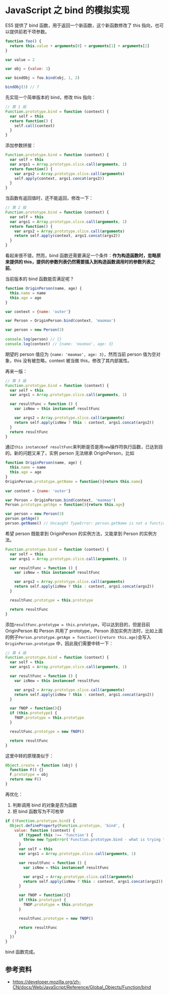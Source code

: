 # JavaScript 之 bind 的模拟实现

ES5 提供了 bind 函数，用于返回一个新函数，这个新函数修改了 this 指向，也可以提供前若干项参数。

```javascript
function foo() {
  return this.value + arguments[0] + arguments[1] + arguments[2]
}

var value = 2

var obj = {value: 1}

var bindObj = foo.bind(obj, 1, 2)

bindObj(3) // 7
```

先实现一个简单版本的 bind，修改 this 指向：

```javascript
// 第 1 版
Function.prototype.bind = function (context) {
  var self = this
  return function() {
    self.call(context)
  }
}
```

添加参数拼接：

```javascript
Function.prototype.bind = function (context) {
  var self = this
  var args1 = Array.prototype.slice.call(arguments, 1)
  return function() {
    var args2 = Array.prototype.slice.call(arguments)
    self.apply(context, args1.concat(args2))
  }
}
```

当函数有返回值时，还不能返回，修改一下：

```javascript
// 第 2 版
Function.prototype.bind = function (context) {
  var self = this
  var args1 = Array.prototype.slice.call(arguments, 1)
  return function() {
    var args2 = Array.prototype.slice.call(arguments)
    return self.apply(context, args1.concat(args2))
  }
}
```

看起来很不错，然而，bind 函数还需要满足一个条件：**作为构造函数时，忽略原来提供的 this，提供的参数列表仍然需要插入到构造函数调用时的参数列表之前**。

当前版本的 bind 函数能否满足呢？

```javascript
function OriginPerson(name, age) {
  this.name = name
  this.age = age
}

var context = {name: 'outer'}

var Person = OriginPerson.bind(context, 'maomao')

var person = new Person(3)
    
console.log(person) // {}
console.log(context) // {name: 'maomao', age: 3}
```

期望的 person 值应为 `{name: 'maomao', age: 3}`，然而当前 person 值为空对象，this 没有被忽略，context 被当做 this，修改了其内部属性。

再来一版：

```javascript
// 第 3 版
Function.prototype.bind = function (context) {
  var self = this
  var args1 = Array.prototype.slice.call(arguments, 1)

  var resultFunc = function () {
    var isNew = this instanceof resultFunc

    var args2 = Array.prototype.slice.call(arguments)
    return self.apply(isNew ? this : context, args1.concat(args2))
  }
  return resultFunc
}
```

通过`this instanceof resultFunc`来判断是否是用`new`操作符执行函数，已达到目的。新的问题又来了，实例 person 无法继承 OriginPerson，比如

```javascript
function OriginPerson(name, age) {
  this.name = name
  this.age = age
}
OriginPerson.prototype.getName = function(){return this.name}
    
var context = {name: 'outer'}

var Person = OriginPerson.bind(context, 'maomao')
Person.prototype.getAge = function(){return this.age}

var person = new Person(3)
person.getAge()
person.getName() // Uncaught TypeError: person.getName is not a function
```
    
希望 person 既能拿到 OriginPerson 的实例方法，又能拿到 Person 的实例方法。

```javascript
Function.prototype.bind = function (context) {
  var self = this
  var args1 = Array.prototype.slice.call(arguments, 1)

  var resultFunc = function () {
    var isNew = this instanceof resultFunc

    var args2 = Array.prototype.slice.call(arguments)
    return self.apply(isNew ? this : context, args1.concat(args2))
  }

  resultFunc.prototype = this.prototype

  return resultFunc
}
```

添加`resultFunc.prototype = this.prototype`，可以达到目的，但是目前 OriginPerson 和 Person 共用了 prototype，Person 添加实例方法时，比如上面的例子`Person.prototype.getAge = function(){return this.age}`会写入 `OriginPerson.prototype` 中，因此我们需要中转一下：

```javascript
// 第 4 版
Function.prototype.bind = function (context) {
  var self = this
  var args1 = Array.prototype.slice.call(arguments, 1)

  var resultFunc = function () {
    var isNew = this instanceof resultFunc

    var args2 = Array.prototype.slice.call(arguments)
    return self.apply(isNew ? this : context, args1.concat(args2))
  }

  var fNOP = function(){}
  if (this.prototype) {
    fNOP.prototype = this.prototype
  }

  resultFunc.prototype = new fNOP()

  return resultFunc
}
```

这里中转的原理类似于：

```javascript
Object.create = function (obj) {
  function F() {}
  F.prototype = obj
  return new F()
}
```

再优化：
1. 判断调用 bind 的对象是否为函数
2. 把 bind 函数写为不可枚举

```javascript
if (!Function.prototype.bind) {
  Object.defineProperty(Function.prototype, 'bind', {
    value: function (context) {
      if (typeof this !== 'function') {
        throw new TypeError('Function.prototype.bind - what is trying to be bound is not callable')
      }
      var self = this
      var args1 = Array.prototype.slice.call(arguments, 1)

      var resultFunc = function () {
        var isNew = this instanceof resultFunc

        var args2 = Array.prototype.slice.call(arguments)
        return self.apply(isNew ? this : context, args1.concat(args2))
      }

      var fNOP = function(){}
      if (this.prototype) {
        fNOP.prototype = this.prototype
      }

      resultFunc.prototype = new fNOP()

      return resultFunc
    }
  })
}
```

bind 函数完成。

## 参考资料

* https://developer.mozilla.org/zh-CN/docs/Web/JavaScript/Reference/Global_Objects/Function/bind